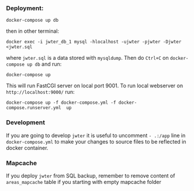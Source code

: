 ### Deployment:

    docker-compose up db

then in other terminal:

    docker exec -i jwter_db_1 mysql -hlocalhost -ujwter -pjwter -Djwter <jwter.sql

where `jwter.sql` is a data stored with `mysqldump`. Then do `Ctrl+C` on `docker-compose up db` and run:

    docker-compose up
    
This will run FastCGI server on local port 9001. To run local webserver on `http://localhost:9000/` run:

    docker-compose up -f docker-compose.yml -f docker-compose.runserver.yml  up

### Development
If you are going to develop `jwter` it is useful to uncomment `- .:/app` line in `docker-compose.yml` to make your changes to source files to be reflected in docker container.

### Mapcache
If you deploy `jwter` from SQL backup, remember to remove content of `areas_mapcache` table if you starting with empty mapcache folder
